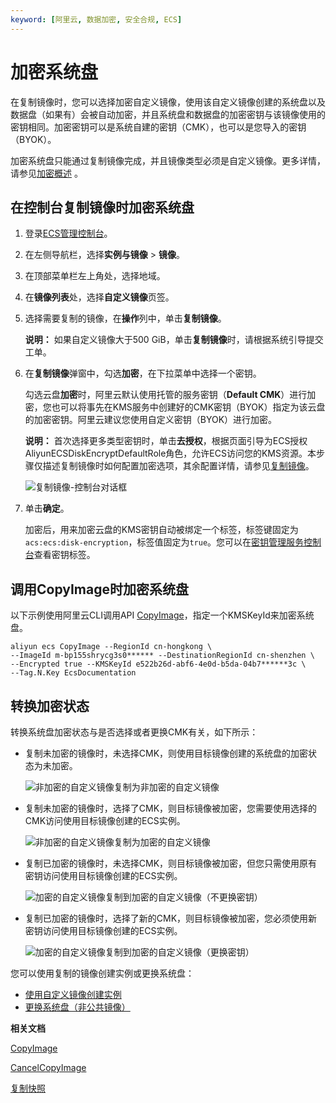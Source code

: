```yaml
---
keyword: [阿里云, 数据加密, 安全合规, ECS]
---
```


# 加密系统盘

在复制镜像时，您可以选择加密自定义镜像，使用该自定义镜像创建的系统盘以及数据盘（如果有）会被自动加密，并且系统盘和数据盘的加密密钥与该镜像使用的密钥相同。加密密钥可以是系统自建的密钥（CMK），也可以是您导入的密钥（BYOK）。

加密系统盘只能通过复制镜像完成，并且镜像类型必须是自定义镜像。更多详情，请参见[加密概述](/cn.zh-CN/块存储/加密云盘/加密概述.md) 。

## 在控制台复制镜像时加密系统盘

1.  登录[ECS管理控制台](https://ecs.console.aliyun.com)。

2.  在左侧导航栏，选择**实例与镜像** \> **镜像**。

3.  在顶部菜单栏左上角处，选择地域。

4.  在**镜像列表**处，选择**自定义镜像**页签。

5.  选择需要复制的镜像，在**操作**列中，单击**复制镜像**。

    **说明：** 如果自定义镜像大于500 GiB，单击**复制镜像**时，请根据系统引导提交工单。

6.  在**复制镜像**弹窗中，勾选**加密**，在下拉菜单中选择一个密钥。

    勾选云盘**加密**时，阿里云默认使用托管的服务密钥（**Default CMK**）进行加密，您也可以将事先在KMS服务中创建好的CMK密钥（BYOK）指定为该云盘的加密密钥。阿里云建议您使用自定义密钥（BYOK）进行加密。

    **说明：** 首次选择更多类型密钥时，单击**去授权**，根据页面引导为ECS授权AliyunECSDiskEncryptDefaultRole角色，允许ECS访问您的KMS资源。本步骤仅描述复制镜像时如何配置加密选项，其余配置详情，请参见[复制镜像](/cn.zh-CN/镜像/自定义镜像/复制镜像.md)。

    ![复制镜像-控制台对话框](https://static-aliyun-doc.oss-accelerate.aliyuncs.com/assets/img/zh-CN/7073559951/p75715.png)

7.  单击**确定**。

    加密后，用来加密云盘的KMS密钥自动被绑定一个标签，标签键固定为`acs:ecs:disk-encryption`，标签值固定为`true`。您可以在[密钥管理服务控制台](https://kms.console.aliyun.com)查看密钥标签。


## 调用CopyImage时加密系统盘

以下示例使用阿里云CLI调用API [CopyImage](/cn.zh-CN/API参考/镜像/CopyImage.md)，指定一个KMSKeyId来加密系统盘。

```
aliyun ecs CopyImage --RegionId cn-hongkong \
--ImageId m-bp155shrycg3s0****** --DestinationRegionId cn-shenzhen \
--Encrypted true --KMSKeyId e522b26d-abf6-4e0d-b5da-04b7******3c \
--Tag.N.Key EcsDocumentation
```

## 转换加密状态

转换系统盘加密状态与是否选择或者更换CMK有关，如下所示：

-   复制未加密的镜像时，未选择CMK，则使用目标镜像创建的系统盘的加密状态为未加密。

    ![非加密的自定义镜像复制为非加密的自定义镜像](https://static-aliyun-doc.oss-accelerate.aliyuncs.com/assets/img/zh-CN/2463359951/p40819.png)

-   复制未加密的镜像时，选择了CMK，则目标镜像被加密，您需要使用选择的CMK访问使用目标镜像创建的ECS实例。

    ![非加密的自定义镜像复制为加密的自定义镜像](https://static-aliyun-doc.oss-accelerate.aliyuncs.com/assets/img/zh-CN/2463359951/p40820.png)

-   复制已加密的镜像时，未选择CMK，则目标镜像被加密，但您只需使用原有密钥访问使用目标镜像创建的ECS实例。

    ![加密的自定义镜像复制到加密的自定义镜像（不更换密钥）](https://static-aliyun-doc.oss-accelerate.aliyuncs.com/assets/img/zh-CN/2463359951/p40821.png)

-   复制已加密的镜像时，选择了新的CMK，则目标镜像被加密，您必须使用新密钥访问使用目标镜像创建的ECS实例。

    ![加密的自定义镜像复制到加密的自定义镜像（更换密钥）](https://static-aliyun-doc.oss-accelerate.aliyuncs.com/assets/img/zh-CN/2463359951/p40823.png)


您可以使用复制的镜像创建实例或更换系统盘：

-   [使用自定义镜像创建实例](/cn.zh-CN/实例/创建实例/使用自定义镜像创建实例.md)
-   [更换系统盘（非公共镜像）](/cn.zh-CN/块存储/云盘基础操作/更换系统盘/更换系统盘（非公共镜像）.md)

**相关文档**  


[CopyImage](/cn.zh-CN/API参考/镜像/CopyImage.md)

[CancelCopyImage](/cn.zh-CN/API参考/镜像/CancelCopyImage.md)

[复制快照](/cn.zh-CN/快照/使用快照/复制快照.md)

